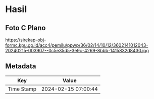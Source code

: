 # Hasil

## Foto C Plano

https://sirekap-obj-formc.kpu.go.id/acc4/pemilu/ppwp/36/02/14/10/12/3602141012043-20240215-003907--0c5e35d5-3e9c-4269-8bbb-1415832d8430.jpg


## Metadata

| Key        | Value               |
| ---------- | ------------------- |
| Time Stamp | 2024-02-15 07:00:44 |



